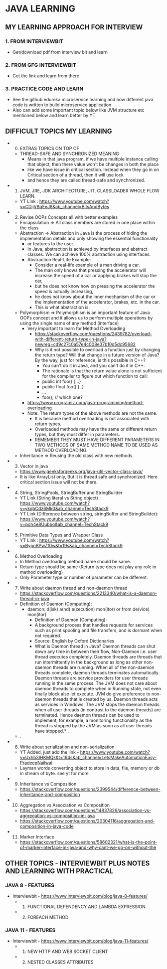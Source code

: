 # JAVA LEARNING

## MY LEARNING APPROACH FOR INTERVIEW
### 1. FROM INTERVIEWBIT
* Get/download pdf from interview bit and learn

### 2. FROM GFG INTERVIEWBIT
* Get the link and learn from there


### 3. PRACTICE CODE AND LEARN
* See the github edureka microservice learning and how different java code is written to build microservice application
* Also can add some important topic below like JVM structure etc mentioned below and learn better by YT


## DIFFICULT TOPICS MY LEARNING
* 0. EXTRAS TOPICS ON TOP OF
  * THREAD-SAFE AND SYNCHRONIZED MEANING
    * Means in that java program, if we have multiple instance calling that object, then there value won't be changes in both the place
    * like we have issue in critical section. Instead when they go in on Critical section of a thread, then it will use lock
    * and hence they are called thread-safe and synchronized.
* 1. JVM, JRE, JDK ARCHITECTURE, JIT, CLASSLOADER WHOLE FLOW LEARN.
    * YT Link : https://www.youtube.com/watch?v=CDijVBqEeJ8&ab_channel=BitsAndBytes
* 2. Revise OOPs Concepts all with better examples
  * Encapsulation => All class members are stored in one place within the class
  * Abstraction => Abstraction in Java is the process of hiding the implementation details and only showing the essential functionality 
    * or features to the user.
    * In Java, abstraction is achieved by interfaces and abstract classes. We can achieve 100% abstraction using interfaces.
    * Abstraction Real-Life Example:
      * Consider a real-life example of a man driving a car. 
      * The man only knows that pressing the accelerator will increase the speed of a car or applying brakes will stop the car, 
      * but he does not know how on pressing the accelerator the speed is actually increasing, 
      * he does not know about the inner mechanism of the car or the implementation of the accelerator, brakes, etc. in the car. 
      * This is what abstraction is.
  * Polymorphism => Polymorphism is an important feature of Java OOPs concept and it allows us to perform multiple operations by using the single name of any method (interface)
    * Very important to learn for Method Overloading
      * https://stackoverflow.com/questions/2439782/overload-with-different-return-type-in-java?newreg=cd9c27c0a57e4c008e37b10d5dc95682
      * Why is it not possible to overload a function just by changing the return type? Will that change in a future version of Java? By the way, just for reference, is this possible in C++?
        * You can't do it in Java, and you can't do it in C++. 
        * The rationale is that the return value alone is not sufficient for the compiler to figure out which function to call:
        * public int foo() {...}
        * public float foo() {..}
        * ...
        * foo(); // which one?
    * https://www.programiz.com/java-programming/method-overloading
    * Note: The return types of the above methods are not the same. 
      * It is because method overloading is not associated with return types. 
      * Overloaded methods may have the same or different return types, but they must differ in parameters.
      * REMEMBER THEY MUST HAVE DIFFERENT PARAMETERS IN TWO METHODS OF SAME METHOD NAME TO BE USED AS METHOD OVERLOADING.
  * Inheritance => Reusing the old class with new methods.
* 3. Vector in java
  * https://www.geeksforgeeks.org/java-util-vector-class-java/
  * It is like ArrayList only, But it is thread safe and synchronized. Here critical section issue will not be there.
* 4. String, StringPools, StringBuffer and StringBuilder
  * YT Link (String literal vs String object) : https://www.youtube.com/watch?v=ykqbCdz6Mk0&ab_channel=TechStack9
  * YT Link (Difference between string, stringBuffer and StringBuilder): https://www.youtube.com/watch?v=poh4e8Uubbo&ab_channel=TechStack9  
* 5. Primitive Data Types and Wrapper Class
  * YT Link : https://www.youtube.com/watch?v=BypnBPwZf0w&t=19s&ab_channel=TechStack9
* 6. Method Overloading
  * In Method overloading method name should be same.
  * Return type should be same (Return type does not play any role in method overloading)
  * Only Parameter type or number of parameter can be different.
* 7. Write about daemon thread and non-daemon thread
  * https://stackoverflow.com/questions/2213340/what-is-a-daemon-thread-in-java
  * Definition of Daemon (Computing):
    * daemon: d(isk) a(nd) e(xecution) mon(itor) or from de(vice) mon(itor)
      * Definition of Daemon (Computing):
      * A background process that handles requests for services such as print spooling and file transfers, and is dormant when not required.
      * Source: English by Oxford Dictionaries
      * What is Daemon thread in Java?
        Daemon threads can shut down any time in between their flow, Non-Daemon i.e. user thread executes completely.
        Daemon threads are threads that run intermittently in the background as long as other non-daemon threads are running.
        When all of the non-daemon threads complete, daemon threads terminates automatically.
        Daemon threads are service providers for user threads running in the same process.
        The JVM does not care about daemon threads to complete when in Running state, not even finally block also let execute. JVM do give preference to non-daemon threads that is created by us.
        Daemon threads acts as services in Windows.
        The JVM stops the daemon threads when all user threads (in contrast to the daemon threads) are terminated. Hence daemon threads can be used to implement, for example, a monitoring functionality as the thread is stopped by the JVM as soon as all user threads have stopped.* .
  * .
* 8. Write about serialization and non-serialization
  * YT Added, just add the link - https://www.youtube.com/watch?v=Uxhb3IHKMQk&t=164s&ab_channel=LetsMakeAutomationEasy-PradeepNailwal
  * Layman words converting object to store in data, file, memory or db in stream of byte. see yt for more
* 9. Inheritance vs Composition
  * https://stackoverflow.com/questions/2399544/difference-between-inheritance-and-composition
* 10. Aggregation vs Association vs Composition
  * https://stackoverflow.com/questions/14837826/association-vs-aggregation-vs-composition-in-java
  * https://stackoverflow.com/questions/20304116/aggregation-and-composition-in-java-code
* 11. Marker Interface
  * https://stackoverflow.com/questions/58602321/what-is-the-point-of-marker-interface-in-java-and-why-cant-we-go-on-without-the

 
 
## OTHER TOPICS - INTERVIEWBIT PLUS NOTES AND LEARNING WITH PRACTICAL
### JAVA 8 - FEATURES
* Interviewbit - https://www.interviewbit.com/blog/java-8-features/
  * 1. FUNCTIONAL DEPENDENCY AND LAMBDA EXPRESSION
  * 2. FOREACH METHOD

### JAVA 11 - FEATURES
* Interviewbit - https://www.interviewbit.com/blog/java-11-features/
  * 1. NEW HTTP AND WEB SOCKET CLIENT
  * 2. NESTED CLASSES ATTRIBUTES